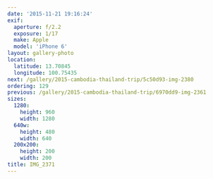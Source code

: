 ```yaml
---
date: '2015-11-21 19:16:24'
exif:
  aperture: f/2.2
  exposure: 1/17
  make: Apple
  model: 'iPhone 6'
layout: gallery-photo
location:
  latitude: 13.70845
  longitude: 100.75435
next: /gallery/2015-cambodia-thailand-trip/5c50d93-img-2380
ordering: 129
previous: /gallery/2015-cambodia-thailand-trip/6970dd9-img-2361
sizes:
  1280:
    height: 960
    width: 1280
  640w:
    height: 480
    width: 640
  200x200:
    height: 200
    width: 200
title: IMG_2371
---
```

